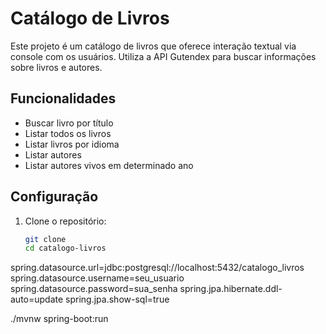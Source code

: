 # Catálogo de Livros

Este projeto é um catálogo de livros que oferece interação textual via console com os usuários.
Utiliza a API Gutendex para buscar informações sobre livros e autores.

## Funcionalidades

- Buscar livro por título
- Listar todos os livros
- Listar livros por idioma
- Listar autores
- Listar autores vivos em determinado ano

## Configuração

1. Clone o repositório:
   ```bash
   git clone 
   cd catalogo-livros

spring.datasource.url=jdbc:postgresql://localhost:5432/catalogo_livros
spring.datasource.username=seu_usuario
spring.datasource.password=sua_senha
spring.jpa.hibernate.ddl-auto=update
spring.jpa.show-sql=true

./mvnw spring-boot:run